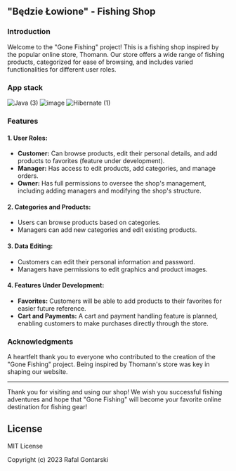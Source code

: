 ## "Będzie Łowione" - Fishing Shop

### Introduction

Welcome to the "Gone Fishing" project! This is a fishing shop inspired by the popular online store, Thomann. Our store offers a wide range of fishing products, categorized for ease of browsing, and includes varied functionalities for different user roles.

### App stack

![Java (3)](https://github.com/RafalGontarski/MyShop-backendV2/assets/106514250/b8e83eb5-3e28-4f6d-b9ff-4d93f3510aa4)
![image](https://github.com/RafalGontarski/DentFlow-frontend/assets/106514250/2b443685-586f-4354-8a27-11e3cad68efc) 
![Hibernate (1)](https://github.com/RafalGontarski/MyShop-backendV2/assets/106514250/6a62543c-45f5-41cb-956a-c6a65bac3167)


### Features

#### 1. User Roles:
- **Customer:** Can browse products, edit their personal details, and add products to favorites (feature under development).
- **Manager:** Has access to edit products, add categories, and manage orders.
- **Owner:** Has full permissions to oversee the shop's management, including adding managers and modifying the shop's structure.

#### 2. Categories and Products:
- Users can browse products based on categories.
- Managers can add new categories and edit existing products.

#### 3. Data Editing:
- Customers can edit their personal information and password.
- Managers have permissions to edit graphics and product images.

#### 4. Features Under Development:
- **Favorites:** Customers will be able to add products to their favorites for easier future reference.
- **Cart and Payments:** A cart and payment handling feature is planned, enabling customers to make purchases directly through the store.

### Acknowledgments

A heartfelt thank you to everyone who contributed to the creation of the "Gone Fishing" project. Being inspired by Thomann's store was key in shaping our website.

---

Thank you for visiting and using our shop! We wish you successful fishing adventures and hope that "Gone Fishing" will become your favorite online destination for fishing gear!

## License

MIT License

Copyright (c) 2023 Rafal Gontarski
